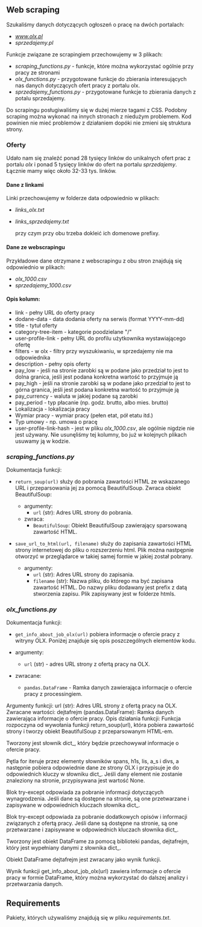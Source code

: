 

## Web scraping
Szukaliśmy danych dotyczących ogłoszeń o pracę na dwóch portalach:
- *www.olx.pl*
- *sprzedajemy.pl*

Funkcje związane ze scrapingiem przechowujemy w 3 plikach:

- *scraping_functions.py* - funkcje, które można wykorzystać ogólnie przy pracy ze stronami
- *olx_functions.py* - przygotowane funkcje do zbierania interesujących nas danych dotyczących ofert pracy z portalu olx.
- *sprzedajemy_functions.py* - przygotowane funkcje to zbierania danych z potalu sprzedajemy.

Do scrapingu posługiwaliśmy się w dużej mierze tagami z CSS. Podobny scraping można wykonać na innych stronach z niedużym problemem. Kod powinien nie mieć problemów z działaniem dopóki nie zmieni się struktura strony.


### Oferty
Udało nam się znaleźć ponad 28 tysięcy linków do unikalnych ofert prac z portalu *olx* i ponad 5 tysięcy linków do ofert na portalu *sprzedajemy*. Łącznie mamy więc około 32-33 tys. linków.


#### Dane z linkami
Linki przechowujemy w folderze data odpowiednio w plikach:

- *links_olx.txt*
- *links_sprzedajemy.txt*

  przy czym przy obu trzeba dokleić ich domenowe prefixy.

#### Dane ze webscrapingu

Przykładowe dane otrzymane z webscrapingu z obu stron znajdują się odpowiednio w plikach:

- *olx_1000.csv*
- *sprzedajemy_1000.csv*


#### Opis kolumn:

- link - pełny URL do oferty pracy
- dodane-data - data dodania oferty na serwis (format YYYY-mm-dd)
- title - tytuł oferty
- category-tree-item - kategorie poodzielane "/"
- user-profile-link - pełny URL do profilu użytkownika wystawiającego ofertę 
- filters - w olx - filtry przy wyszukiwaniu, w sprzedajemy nie ma odpowiednika
- description - pełny opis oferty
- pay_low - jeśli na stronie zarobki są w podane jako przedział to jest to dolna granica, jeśli jest podana konkretna wartość to przyjmuje ją
- pay_high - jeśli na stronie zarobki są w podane jako przedział to jest to górna granica, jeśli jest podana konkretna wartość to przyjmuje ją
- pay_currency - waluta w jakiej podane są zarobki
- pay_period - typ płacanie (np. godz. brutto, albo mies. brutto)
- Lokalizacja - lokalizacja pracy
- Wymiar pracy - wymiar pracy (pełen etat, pół etatu itd.)
- Typ umowy - np. umowa o pracę
- user-profile-link-hash - jest w pliku *olx_1000.csv*, ale ogólnie nigdzie nie jest używany. Nie usunęliśmy tej kolumny, bo już w kolejnych plikach usuwamy ją w kodzie.

### *scraping_functions.py*
Dokumentacja funkcji:

-  `return_soup(url)` służy do pobrania zawartości HTML ze wskazanego URL i przeparsowania jej za pomocą BeautifulSoup. Zwraca obiekt BeautifulSoup:
    - argumenty:
        - `url` (str): Adres URL strony do pobrania.
    - zwraca:
        - `BeautifulSoup`: Obiekt BeautifulSoup zawierający sparsowaną zawartość HTML.

- `save_url_to_html(url, filename)` służy do zapisania zawartości HTML strony internetowej do pliku o rozszerzeniu html. Plik można nastpępnie otworzyć w przeglądarce w takiej samej formie w jakiej został pobrany.

    - argumenty:
        - `url` (str): Adres URL strony do zapisania.
        - `filename` (str): Nazwa pliku, do którego ma być zapisana zawartość HTML. Do nazwy pliku dodawany jest prefix z datą stworzenia zapisu. Plik zapisywany jest w folderze htmls. 

### *olx_functions.py*
Dokumentacja funkcji:


- `get_info_about_job_olx(url)` pobiera informacje o ofercie pracy z witryny OLX. Poniżej znajduje się opis poszczególnych elementów kodu.

- argumenty:
    - `url` (str) - adres URL strony z ofertą pracy na OLX.
- zwracane:
    - `pandas.DataFrame` - Ramka danych zawierająca informacje o ofercie pracy z processingiem. 



Argumenty funkcji:
url (str): Adres URL strony z ofertą pracy na OLX.
Zwracane wartości:
dejtafrejm (pandas.DataFrame): Ramka danych zawierająca informacje o ofercie pracy.
Opis działania funkcji:
Funkcja rozpoczyna od wywołania funkcji return_soup(url), która pobiera zawartość strony i tworzy obiekt BeautifulSoup z przeparsowanym HTML-em.

Tworzony jest słownik dict_, który będzie przechowywał informacje o ofercie pracy.

Pętla for iteruje przez elementy słowników spans, h1s, lis, a_s i divs, a następnie pobiera odpowiednie dane ze strony OLX i przypisuje je do odpowiednich kluczy w słowniku dict_. Jeśli dany element nie zostanie znaleziony na stronie, przypisywana jest wartość None.

Blok try-except odpowiada za pobranie informacji dotyczących wynagrodzenia. Jeśli dane są dostępne na stronie, są one przetwarzane i zapisywane w odpowiednich kluczach słownika dict_.

Blok try-except odpowiada za pobranie dodatkowych opisów i informacji związanych z ofertą pracy. Jeśli dane są dostępne na stronie, są one przetwarzane i zapisywane w odpowiednich kluczach słownika dict_.

Tworzony jest obiekt DataFrame za pomocą biblioteki pandas, dejtafrejm, który jest wypełniany danymi z słownika dict_.

Obiekt DataFrame dejtafrejm jest zwracany jako wynik funkcji.

Wynik funkcji get_info_about_job_olx(url) zawiera informacje o ofercie pracy w formie DataFrame, który można wykorzystać do dalszej analizy i przetwarzania danych.




## Requirements
Pakiety, których używaliśmy znajdują się w pliku *requirements.txt*.


